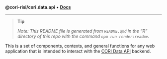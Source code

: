 **@cori-risi/cori.data.api** • [**Docs**](globals.md)

***

<div>

> **Tip**
>
> *Note: This README file is generated from `README.qmd` in the “R”
> directory of this repo with the command `npm run render:readme`.*

</div>

This is a set of components, contexts, and general functions for any web
application that is intended to interact with the
<a href="https://github.com/ruralinnovation/cori-data-api"
target="_blank">CORI Data API</a> backend.
